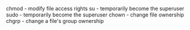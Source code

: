chmod - modify file access rights
su - temporarily become the superuser
sudo - temporarily become the superuser
chown - change file ownership
chgrp - change a file's group ownership